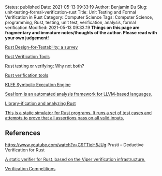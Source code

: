 Status: published
Date: 2021-05-13 09:33:19
Author: Benjamin Du
Slug: unit-testing-formal-verification-rust
Title: Unit Testing and Formal Verification in Rust
Category: Computer Science
Tags: Computer Science, programming, Rust, testing, unit test, verification, analysis, formal verification
Modified: 2021-05-13 09:33:19
**Things on this page are fragmentary and immature notes/thoughts of the author. Please read with your own judgement!**

[Rust Design-for-Testability: a survey](https://alastairreid.github.io/rust-testability/)

[Rust Verification Tools](https://project-oak.github.io/rust-verification-tools/)

[Rust testing or verifying: Why not both?](https://alastairreid.github.io/why-not-both/)

[Rust verification tools](https://alastairreid.github.io/rust-verification-tools/#:~:text=Prusti%20is%20a%20really%20interesting,to%20help%20it%20verify%20code.)

[KLEE Symbolic Execution Engine](https://github.com/klee/klee)

[SeaHorn is an automated analysis framework for LLVM-based languages.](https://github.com/seahorn/seahorn)

[Library-ification and analyzing Rust](http://smallcultfollowing.com/babysteps/blog/2020/04/09/libraryification/)

[This is a static simulator for Rust programs. It runs a set of test cases and attempts to prove that all assertions pass on all valid inputs.](https://github.com/GaloisInc/crucible/tree/master/crux-mir)

## References 

https://www.youtube.com/watch?v=C9TTioH5JUg
Prusti – Deductive Verification for Rust

[A static verifier for Rust, based on the Viper verification infrastructure.](https://github.com/viperproject/prusti-dev)

[Verification Competitions](https://alastairreid.github.io/verification-competitions/)
